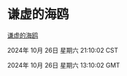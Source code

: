 # 谦虚的海鸥
[谦虚的海鸥](http://219.139.197.74:56308/qxdho/course/base/hotlink/index.php)

2024年 10月 26日 星期六 21:10:02 CST

2024年 10月 26日 星期六 13:10:02 GMT
